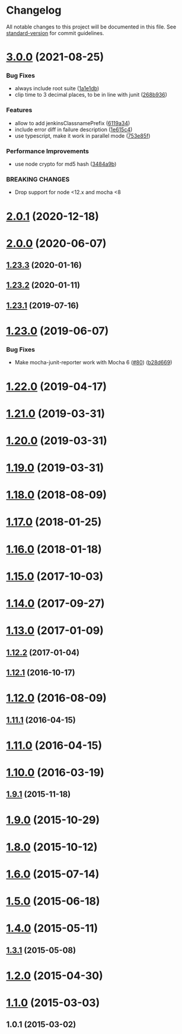 # Changelog

All notable changes to this project will be documented in this file. See [standard-version](https://github.com/conventional-changelog/standard-version) for commit guidelines.

# [3.0.0](https://github.com/Liquid-JS/mocha-junit-reporter/compare/v2.0.1...v3.0.0) (2021-08-25)


### Bug Fixes

* always include root suite ([1a1e1db](https://github.com/Liquid-JS/mocha-junit-reporter/commit/1a1e1dbbfd39935289fc294d923f83de6c4de212))
* clip time to 3 decimal places, to be in line with junit ([268b936](https://github.com/Liquid-JS/mocha-junit-reporter/commit/268b936a9bf57f821a3c4ff037ee14933e772fc4))


### Features

* allow to add jenkinsClassnamePrefix ([6119a34](https://github.com/Liquid-JS/mocha-junit-reporter/commit/6119a3477b7d57feb4391e268dd06f57dc18a23c))
* include error diff in failure description ([1e615c4](https://github.com/Liquid-JS/mocha-junit-reporter/commit/1e615c4a966666fb75dcc12505e5431e5d746ff6))
* use typescript, make it work in parallel mode ([753e85f](https://github.com/Liquid-JS/mocha-junit-reporter/commit/753e85f4a9c4e18563d63ee7e2f89b727f3914e7))


### Performance Improvements

* use node crypto for md5 hash ([3484a9b](https://github.com/Liquid-JS/mocha-junit-reporter/commit/3484a9b3f48555354402f82e7ea6eb483051677d))


### BREAKING CHANGES

* Drop support for node <12.x and mocha <8



# [2.0.1](https://github.com/Liquid-JS/mocha-junit-reporter/compare/v2.0.0...v2.0.1) (2020-12-18)



# [2.0.0](https://github.com/Liquid-JS/mocha-junit-reporter/compare/v1.23.3...v2.0.0) (2020-06-07)



## [1.23.3](https://github.com/Liquid-JS/mocha-junit-reporter/compare/v1.23.2...v1.23.3) (2020-01-16)



## [1.23.2](https://github.com/Liquid-JS/mocha-junit-reporter/compare/v1.23.1...v1.23.2) (2020-01-11)



## [1.23.1](https://github.com/Liquid-JS/mocha-junit-reporter/compare/v1.23.0...v1.23.1) (2019-07-16)



# [1.23.0](https://github.com/Liquid-JS/mocha-junit-reporter/compare/v1.22.0...v1.23.0) (2019-06-07)


### Bug Fixes

* Make mocha-junit-reporter work with Mocha 6 ([#80](https://github.com/Liquid-JS/mocha-junit-reporter/issues/80)) ([b28d669](https://github.com/Liquid-JS/mocha-junit-reporter/commit/b28d669995af194968dcbf5301ff681797b8a26e))



# [1.22.0](https://github.com/Liquid-JS/mocha-junit-reporter/compare/v1.21.0...v1.22.0) (2019-04-17)



# [1.21.0](https://github.com/Liquid-JS/mocha-junit-reporter/compare/v1.20.0...v1.21.0) (2019-03-31)



# [1.20.0](https://github.com/Liquid-JS/mocha-junit-reporter/compare/v1.19.0...v1.20.0) (2019-03-31)



# [1.19.0](https://github.com/Liquid-JS/mocha-junit-reporter/compare/v1.18.0...v1.19.0) (2019-03-31)



# [1.18.0](https://github.com/Liquid-JS/mocha-junit-reporter/compare/v1.17.0...v1.18.0) (2018-08-09)



# [1.17.0](https://github.com/Liquid-JS/mocha-junit-reporter/compare/v1.16.0...v1.17.0) (2018-01-25)



# [1.16.0](https://github.com/Liquid-JS/mocha-junit-reporter/compare/v1.15.0...v1.16.0) (2018-01-18)



# [1.15.0](https://github.com/Liquid-JS/mocha-junit-reporter/compare/v1.14.0...v1.15.0) (2017-10-03)



# [1.14.0](https://github.com/Liquid-JS/mocha-junit-reporter/compare/v1.13.0...v1.14.0) (2017-09-27)



# [1.13.0](https://github.com/Liquid-JS/mocha-junit-reporter/compare/v1.12.2...v1.13.0) (2017-01-09)



## [1.12.2](https://github.com/Liquid-JS/mocha-junit-reporter/compare/v1.12.1...v1.12.2) (2017-01-04)



## [1.12.1](https://github.com/Liquid-JS/mocha-junit-reporter/compare/v1.12.0...v1.12.1) (2016-10-17)



# [1.12.0](https://github.com/Liquid-JS/mocha-junit-reporter/compare/v1.11.1...v1.12.0) (2016-08-09)



## [1.11.1](https://github.com/Liquid-JS/mocha-junit-reporter/compare/v1.11.0...v1.11.1) (2016-04-15)



# [1.11.0](https://github.com/Liquid-JS/mocha-junit-reporter/compare/v1.10.0...v1.11.0) (2016-04-15)



# [1.10.0](https://github.com/Liquid-JS/mocha-junit-reporter/compare/v1.9.1...v1.10.0) (2016-03-19)



## [1.9.1](https://github.com/Liquid-JS/mocha-junit-reporter/compare/v1.9.0...v1.9.1) (2015-11-18)



# [1.9.0](https://github.com/Liquid-JS/mocha-junit-reporter/compare/v1.8.0...v1.9.0) (2015-10-29)



# [1.8.0](https://github.com/Liquid-JS/mocha-junit-reporter/compare/v1.7.0...v1.8.0) (2015-10-12)



# [1.6.0](https://github.com/Liquid-JS/mocha-junit-reporter/compare/v1.5.0...v1.6.0) (2015-07-14)



# [1.5.0](https://github.com/Liquid-JS/mocha-junit-reporter/compare/v1.4.0...v1.5.0) (2015-06-18)



# [1.4.0](https://github.com/Liquid-JS/mocha-junit-reporter/compare/v1.3.1...v1.4.0) (2015-05-11)



## [1.3.1](https://github.com/Liquid-JS/mocha-junit-reporter/compare/v1.3.0...v1.3.1) (2015-05-08)



# [1.2.0](https://github.com/Liquid-JS/mocha-junit-reporter/compare/v1.1.0...v1.2.0) (2015-04-30)



# [1.1.0](https://github.com/Liquid-JS/mocha-junit-reporter/compare/v1.0.1...v1.1.0) (2015-03-03)



## 1.0.1 (2015-03-02)
